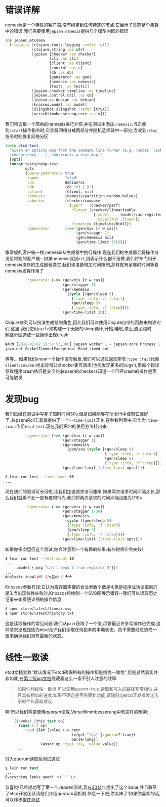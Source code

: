 # 错误详解

nemesis是一个特殊的客户端,没有绑定到任何特定的节点,它展示了贯穿整个集群中的错误.我们需要使用`jepsen.nemesis`提供几个模型内嵌的错误

```clojure
(ns jepsen.etcdemo
  (:require [clojure.tools.logging :refer :all]
            [clojure.string :as str]
            [jepsen [checker :as checker]
                    [cli :as cli]
                    [client :as client]
                    [control :as c]
                    [db :as db]
                    [generator :as gen]
                    [nemesis :as nemesis]
                    [tests :as tests]]
            [jepsen.checker.timeline :as timeline]
            [jepsen.control.util :as cu]
            [jepsen.os.debian :as debian]
            [knossos.model :as model]
            [slingshot.slingshot :refer [try+]]
            [verschlimmbesserung.core :as v]))
```

我们将选取一个简单的nemesis进行介绍,并在测试中添加`:nemesis`.当它收到`:start`操作指令时,它会将网络分成两部分并随机选择其中一部分;当收到`:stop`指令时则恢复网络分区

```clojure
(defn etcd-test
  "Given an options map from the command line runner (e.g. :nodes, :ssh,
  :concurrency ...), constructs a test map."
  [opts]
  (merge tests/noop-test
         opts
         {:pure-generators true
          :name            "etcd"
          :os              debian/os
          :db              (db "v3.1.5")
          :client          (Client. nil)
          :nemesis         (nemesis/partition-random-halves)
          :checker         (checker/compose
                             {:perf   (checker/perf)
                              :linear (checker/linearizable
                                        {:model     (model/cas-register)
                                         :algorithm :linear})
                              :timeline (timeline/html)})
          :generator       (->> (gen/mix [r w cas])
                                (gen/stagger 1)
                                (gen/nemesis nil)
                                (gen/time-limit 15))}))
```

像常规的客户端一样,nemesis从生成器中执行操作.现在我们的生成器会将操作分发给常规的客户端--如果nemesis收到`nil`,则表示什么都不用做.我们将专门用于nemesis操作的生成器替换它.我们也准备增加时间限制,那样就有足够的时间等着nemesis发挥作用了

```clojure
          :generator (->> (gen/mix [r w cas])
                          (gen/stagger 1)
                          (gen/nemesis
                            (cycle [(gen/sleep 5)
                              {:type :info, :f :start}
                              (gen/sleep 5)
                              {:type :info, :f :stop}]))
                          (gen/time-limit 30))
```

Clojure序列可以扮演生成器的角色,因此我们可以使用Clojure自带的函数来构建它们.这里,我们使用`cycle`来构建一个无限的sleep循环,开始,睡眠,停止,直至超时.  
网络分区造成一些操作出现crash:

```clojure
WARN [2018-02-02 15:54:53,380] jepsen worker 1 - jepsen.core Process 1 crashed
java.net.SocketTimeoutException: Read timed out
```

等等... 如果我们*know*一个操作没有触发,我们可以通过返回带有`:type :fail`代替`client/invoke!`抛出异常让checker更有效率(也能发现更多的bugs!),但每个错误导致程序crash依旧是安全的:jepsen的checkers知道一个已经crash的操作是否可能触发

# 发现bug

我们已经在测试中写死了超时时间30s,但是如果能够在命令行中控制它就好了.Jepsen的cli工具箱提供了一个`--time-limit`开关,在参数列表中,它作为`:time-limit`传给`etcd-test`.现在我们把它的使用方法挂出来.

```clojure
          :generator (->> (gen/mix [r w cas])
                          (gen/stagger 1)
                          (gen/nemesis
                            (gen/seq (cycle [(gen/sleep 5)
                                             {:type :info, :f :start}
                                             (gen/sleep 5)
                                             {:type :info, :f :stop}])))
                          (gen/time-limit (:time-limit opts)))}
```
```bash
$ lein run test --time-limit 60
...
```

现在我们的测试可长可短,让我们加速请求访问速率.如果两次请求时间间隔太长,那么我们就看不到一些有趣的行为.我们将两次请求的时间间隔设置为1/10s

```clojure
          :generator (->> (gen/mix [r w cas])
                          (gen/stagger 1/50)
                          (gen/nemesis
                           (cycle [(gen/sleep 5)
                            {:type :info, :f :start}
                            (gen/sleep 5)
                            {:type :info, :f :stop}]))
                          (gen/time-limit (:time-limit opts)))
```

如果你多次运行这个测试,你会注意到一个有趣的结果.有些时候它会失败!

```bash
$ lein run test --test-count 10
...
     :model {:msg "can't read 3 from register 4"}}]
...
Analysis invalid! (ﾉಥ益ಥ）ﾉ ┻━┻
```

Knossos参数有误:它认为寄存器需要的合法参数个数是4,但是程序成功读取到的是3.当出现线性失败时,Knossos将绘制一个SVG图展示错误--我们可以读取历史记录来查看更详细的操作信息.

```bash
$ open store/latest/linear.svg
$ open store/latest/history.txt
```

这是读取操作的常见问题:我们从`past`获取了一个值,尽管最近许多写操作已完成.这种情况出现是因为etcd允许我们读取任何副本的本地状态，而不需要经过协商一致来确保我们拥有最新的状态。

# 线性一致读

etcd文档宣称"默认情况下etcd确保所有的操作都是线性一致性",但是显然事实并非如此,在[第二版api文档](https://coreos.com/etcd/docs/latest/v2/api.html)隐藏着这么一条不引人注意的注释:
> 如果你想线性一致读,可以使用quorm=true.读取和写入的路径非常相似,并且具有相似的速度.如果不确定是否需要此功能,请随时向etcd开发者发送电子邮件以获取建议

啊!所以我们需要使用*quorum*读取,Verschlimmbesserung中有这样的案例:

```clojure
    (invoke! [this test op]
      (case (:f op)
        :read (let [value (-> conn
                              (v/get "foo" {:quorum? true})
                              parse-long)]
                (assoc op :type :ok, :value value))
      ...
```

引入quorum读取后测试通过

```clojure
$ lein run test
...
Everything looks good! ヽ(‘ー`)ノ
```

恭喜!你已经成功写了第一个Jepsen测试,我在[2014](https://aphyr.com/posts/316-jepsen-etcd-and-consul)年提出了这个issue,并且联系了etcd开发团队请他们介绍*quorum*读机制
休息一下吧,你太棒了!如果你喜欢的话,可以移步[提炼测试](https://github.com/jaydenwen123/jepsen/blob/main/doc/cn_tutorial/06-cn-refining.md)